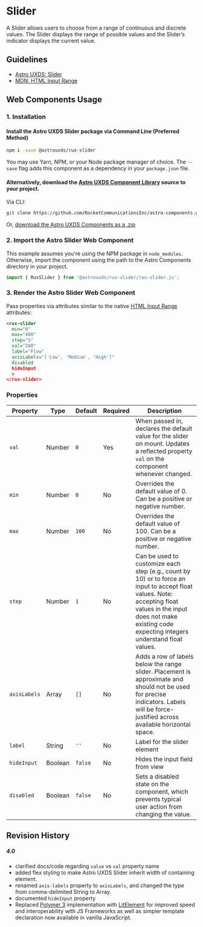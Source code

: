 # Slider

A Slider allows users to choose from a range of continuous and discrete values. The Slider displays the range of possible values and the Slider’s indicator displays the current value.

## Guidelines

- [Astro UXDS: Slider](http://www.astrouxds.com/ui-components/slider)
- [MDN: HTML Input Range](https://developer.mozilla.org/en-US/docs/Web/HTML/Element/input/range)

## Web Components Usage

### 1. Installation

#### Install the Astro UXDS Slider package via Command Line (Preferred Method)

```sh
npm i -save @astrouxds/rux-slider
```

You may use Yarn, NPM, or your Node package manager of choice. The `--save` flag adds this component as a dependency in your `package.json` file.

#### **Alternatively**, download the [Astro UXDS Component Library](https://github.com/RocketCommunicationsInc/astro-components/archive/main.zip) source to your project.

Via CLI:

```sh
git clone https://github.com/RocketCommunicationsInc/astro-components.git
```

Or, [download the Astro UXDS Components as a .zip](https://github.com/RocketCommunicationsInc/astro-components/archive/main.zip)

### 2. Import the Astro Slider Web Component

This example assumes you're using the NPM package in `node_modules`. Otherwise, import the component using the path to the Astro Components directory in your project.

```javascript
import { RuxSlider } from '@astrouxds/rux-slider/rux-slider.js';
```

### 3. Render the Astro Slider Web Component

Pass properties via attributes similar to the native [HTML Input Range](https://developer.mozilla.org/en-US/docs/Web/HTML/Element/input/range) attributes:

```xml
<rux-slider
  min="0"
  max="400"
  step="5"
  val="200"
  label="Flow"
  axisLabels="['Low', 'Medium', 'High']"
  disabled
  hideInput
  >
</rux-slider>
```

### Properties

| Property     | Type    | Default | Required | Description                                                                                                                                                                                                           |
| ------------ | ------- | ------- | -------- | --------------------------------------------------------------------------------------------------------------------------------------------------------------------------------------------------------------------- |
| `val`        | Number  | `0`     | Yes      | When passed in, declares the default value for the slider on mount. Updates a reflected property `val` on the component whenever changed.                                                                             |
| `min`        | Number  | `0`     | No       | Overrides the default value of 0. Can be a positive or negative number.                                                                                                                                               |
| `max`        | Number  | `100`   | No       | Overrides the default value of 100. Can be a positive or negative number.                                                                                                                                             |
| `step`       | Number  | `1`     | No       | Can be used to customize each step (e.g., count by 10) or to force an input to accept float values. Note: accepting float values in the input does not make existing code expecting integers understand float values. |
| `axisLabels` | Array   | `[]`    | No       | Adds a row of labels below the range slider. Placement is approximate and should not be used for precise indicators. Labels will be force-justified across available horizontal space.                                |
| `label`      | String  | `''`    | No       | Label for the slider element                                                                                                                                                                                          |
| `hideInput`  | Boolean | `false` | No       | Hides the input field from view                                                                                                                                                                                       |
| `disabled`   | Boolean | `false` | No       | Sets a disabled state on the component, which prevents typical user action from changing the value.                                                                                                                   |

## Revision History

##### **4.0**

- clarified docs/code regarding `value` vs `val` property name
- added flex styling to make Astro UXDS Slider inherit width of containing element.
- renamed `axis-labels` property to `axisLabels`, and changed the type from comma-delimited String to Array.
- documented `hideInput` property
- Replaced [Polymer 3](https://www.polymer-project.org) implementation with [LitElement](https://lit-element.polymer-project.org/) for improved speed and interoperability with JS Frameworks as well as simpler template declaration now available in vanilla JavaScript.
